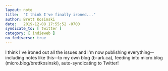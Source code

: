 ```yaml
---
layout: note
title:  "I think I've finally ironed..."
author: Brett Kosinski
date:   2019-12-08 17:55:52 -0700
syndicate_to: [ twitter ]
category: [ indieweb ]
no_fediverse: true
---
```

I think I've ironed out all the issues and I'm now publishing everything--including notes like this--to my own blog (b-ark.ca), feeding into micro.blog (micro.blog/brettkosinski), auto-syndicating to Twitter!
